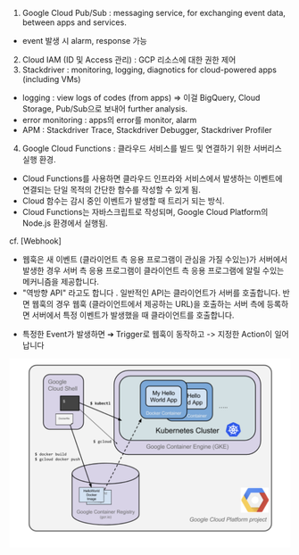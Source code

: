 1. Google Cloud Pub/Sub : messaging service, for exchanging event data, between apps and services.
  - event 발생 시 alarm, response 가능
2. Cloud IAM (ID 및 Access 관리) : GCP 리소스에 대한 권한 제어
3. Stackdriver : monitoring, logging, diagnotics for cloud-powered apps (including VMs)
  - logging : view logs of codes (from apps) => 이걸 BigQuery, Cloud Storage, Pub/Sub으로 보내어 further analysis.
  - error monitoring : apps의 error를 monitor, alarm
  - APM : Stackdriver Trace, Stackdriver Debugger, Stackdriver Profiler
4. Google Cloud Functions : 클라우드 서비스를 빌드 및 연결하기 위한 서버리스 실행 환경. 
  - Cloud Functions를 사용하면 클라우드 인프라와 서비스에서 발생하는 이벤트에 연결되는 단일 목적의 간단한 함수를 작성할 수 있게 됨.
  - Cloud 함수는 감시 중인 이벤트가 발생할 때 트리거 되는 방식.
  - Cloud Functions는 자바스크립트로 작성되며, Google Cloud Platform의 Node.js 환경에서 실행됨.
  
  cf. [Webhook]

- 웹훅은 새 이벤트 (클라이언트 측 응용 프로그램이 관심을 가질 수있는)가 서버에서 발생한 경우 서버 측 응용 프로그램이 클라이언트 측 응용 프로그램에 알릴 수있는 메커니즘을 제공합니다.
- "역방향 API" 라고도 합니다 . 일반적인 API는 클라이언트가 서버를 호출합니다. 반면 웹훅의 경우 웹훅 (클라이언트에서 제공하는 URL)을 호출하는 서버 측에 등록하면 서버에서 특정 이벤트가 발생했을 때 클라이언트를 호출합니다.
* 특정한 Event가 발생하면 ➔ Trigger로 웹훅이 동작하고 -> 지정한 Action이 일어납니다
  
 ![kubect](./kubect.png)


